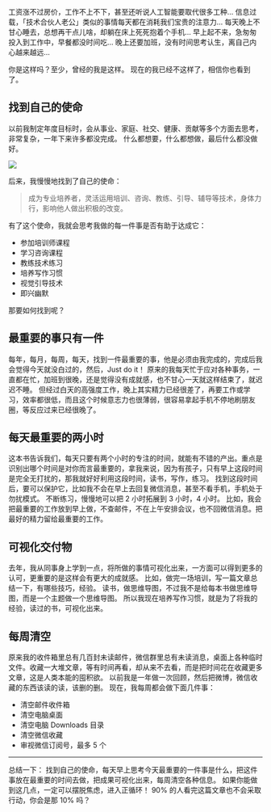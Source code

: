 工资涨不过房价，工作不上不下，甚至还听说人工智能要取代很多工种...
信息过载，「技术合伙人老公」类似的事情每天都在消耗我们宝贵的注意力...
每天晚上不甘心睡去，总想再干点儿啥，却躺在床上死死抱着个手机...
早上起不来，急匆匆投入到工作中，早餐都没时间吃...
晚上还要加班，没有时间思考认生，离自己内心越来越远...

你是这样吗？至少，曾经的我是这样。
现在的我已经不这样了，相信你也看到了。

## 找到自己的使命
以前我制定年度目标时，会从事业、家庭、社交、健康、贡献等多个方面去思考，非常复杂，一年下来许多都没完成。
什么都想要，什么都想做，最后什么都没做好。

![](./_image/2017-03-01-08-40-37.jpg)

后来，我慢慢地找到了自己的使命：
>成为专业培养者，灵活运用培训、咨询、教练、引导、辅导等技术，身体力行，影响他人做出积极的改变。

有了这个使命，我就会思考我做的每一件事是否有助于达成它：
* 参加培训师课程
* 学习咨询课程
* 教练技术练习
* 培养写作习惯
* 视觉引导技术
* 即兴幽默

那要如何找到呢？

## 最重要的事只有一件
每年，每月，每周，每天，找到一件最重要的事，他是必须由我完成的，完成后我会觉得今天就没白过的，然后，Just do it！
原来的我每天忙于应对各种事务，一直都在忙，加班到很晚，还是觉得没有成就感，也不甘心一天就这样结束了，就迟迟不睡。
但经过白天的高强度工作，晚上其实精力已经很差了，再要工作或学习，效率都很低，而且这个时候意志力也很薄弱，很容易拿起手机不停地刷朋友圈，等反应过来已经很晚了。

## 每天最重要的两小时
这本书告诉我们，每天只要有两个小时的专注的时间，就能有不错的产出。重点是识别出哪个时间是对你而言最重要的，拿我来说，因为有孩子，只有早上这段时间是完全无打扰的，那我就好好利用这段时间，读书，写作，练习。
找到这段时间后，要可以保护它，比如我不会在早上去回复微信消息，甚至不看手机，手机处于勿扰模式。
不断练习，慢慢地可以把 2 小时拓展到 3 小时，4 小时。
比如，我会把最重要的工作放到早上做，不查邮件，不在上午安排会议，也不回微信消息。把最好的精力留给最重要的工作。

## 可视化交付物
去年，我从同事身上学到一点，将所做的事情可视化出来，一方面可以得到更多的认可，更重要的是这样会有更大的成就感。
比如，做完一场培训，写一篇文章总结一下，有哪些技巧，经验。
读书，做思维导图，不过我不是给每本书做思维导图，而是一个主题做一个思维导图。
所以我现在培养写作习惯，就是为了将我的经验，读过的书，可视化出来。

## 每周清空
原来我的收件箱里总有几百封未读邮件，微信群里总有未读消息，桌面上各种临时文件。收藏一大堆文章，等有时间再看，却从来不去看，而是把时间花在收藏更多文章，这是人类本能的囤积欲。
以前我是一年做一次回顾，然后把微博，微信收藏的东西该读的读，该删的删。
现在，我每周都会做下面几件事：
* 清空邮件收件箱 
* 清空电脑桌面
* 清空电脑 Downloads 目录
* 清空微信收藏
* 审视微信订阅号，最多 5 个

---
总结一下：
找到自己的使命，每天早上思考今天最重要的一件事是什么，把这件事放在最重要的时间去做，把成果可视化出来，每周清空各种信息。
如果你能做到这几点，一定可以摆脱焦虑，进入正循环！
90% 的人看完这篇文章也不会采取行动，你会是那 10% 吗？